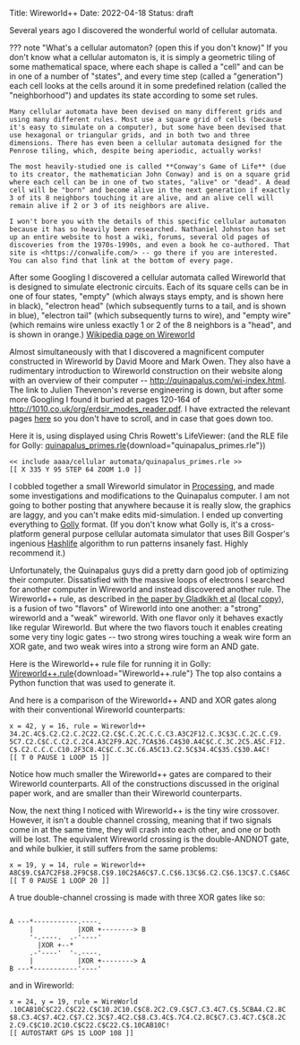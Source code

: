 Title: Wireworld++
Date: 2022-04-18
Status: draft

Several years ago I discovered the wonderful world of cellular automata.

??? note "What's a cellular automaton? (open this if you don't know)"
    If you don't know what a cellular automaton is, it is simply a geometric tiling of some mathematical space, where each shape is called a "cell" and can be in one of a number of "states", and every time step (called a "generation") each cell looks at the cells around it in some predefined relation (called the "neighborhood") and updates its state according to some set rules.

    Many cellular automata have been devised on many different grids and using many different rules. Most use a square grid of cells (because it's easy to simulate on a computer), but some have been devised that use hexagonal or triangular grids, and in both two and three dimensions. There has even been a cellular automata designed for the Penrose tiling, which, despite being aperiodic, actually works!

    The most heavily-studied one is called **Conway's Game of Life** (due to its creator, the mathematician John Conway) and is on a square grid where each cell can be in one of two states, "alive" or "dead". A dead cell will be "born" and become alive in the next generation if exactly 3 of its 8 neighbors touching it are alive, and an alive cell will remain alive if 2 or 3 of its neighbors are alive.

    I won't bore you with the details of this specific cellular automaton because it has so heavily been researched. Nathaniel Johnston has set up an entire website to host a wiki, forums, several old pages of discoveries from the 1970s-1990s, and even a book he co-authored. That site is <https://conwalife.com/> -- go there if you are interested. You can also find that link at the bottom of every page.

After some Googling I discovered a cellular automata called Wireworld that is designed to simulate electronic circuits. Each of its square cells can be in one of four states, "empty" (which always stays empty, and is shown here in black), "electron head" (which subsequently turns to a tail, and is shown in blue), "electron tail" (which subsequently turns to wire), and "empty wire" (which remains wire unless exactly 1 or 2 of the 8 neighbors is a "head", and is shown in orange.) [Wikipedia page on Wireworld](https://en.wikipedia.org/wiki/Wireworld)

Almost simultaneously with that I discovered a magnificent computer constructed in Wireworld by David Moore and Mark Owen. They also have a rudimentary introduction to Wireworld construction on their website along with an overview of their computer -- <http://quinapalus.com/wi-index.html>. The link to Julien Thevenon's reverse engineering is down, but after some more Googling I found it buried at pages 120-164 of <http://1010.co.uk/org/erdsir_modes_reader.pdf>. I have extracted the relevant pages [here]({attach}quinapalus_computer_reverse_engineering.pdf) so you don't have to scroll, and in case that goes down too.

Here it is, using displayed using Chris Rowett's LifeViewer: (and the RLE file for Golly: [quinapalus_primes.rle]({attach}quinapalus_primes.rle){download="quinapalus_primes.rle"})

```lifeviewer
<< include aaaa/cellular automata/quinapalus_primes.rle >>
[[ X 335 Y 95 STEP 64 ZOOM 1.0 ]]
```

I cobbled together a small Wireworld simulator in [Processing](https://www.processing.org), and made some investigations and modifications to the Quinapalus computer. I am not going to bother posting that anywhere because it is really slow, the graphics are laggy, and you can't make edits mid-simulation. I ended up converting everything to [Golly](http://golly.sourceforge.net) format. (If you don't know what Golly is, it's a cross-platform general purpose cellular automata simulator that uses Bill Gosper's ingenious [Hashlife](https://johnhw.github.io/hashlife/index.md.html) algorithm to run patterns insanely fast. Highly recommend it.)

Unfortunately, the Quinapalus guys did a pretty darn good job of optimizing their computer. Dissatisfied with the massive loops of electrons I searched for another computer in Wireworld and instead discovered another rule. The Wireworld++ rule, as described in [the paper by Gladkikh et al](https://wpmedia.wolfram.com/uploads/sites/13/2018/07/27-1-2.pdf) ([local copy]({attach}wireworld++.pdf)), is a fusion of two "flavors" of Wireworld into one another: a "strong" wireworld and a "weak" wireworld. With one flavor only it behaves exactly like regular Wireworld. But where the two flavors touch it enables creating some very tiny logic gates -- two strong wires touching a weak wire form an XOR gate, and two weak wires into a strong wire form an AND gate.

Here is the Wireworld++ rule file for running it in Golly: [Wireworld++.rule](https://raw.githubusercontent.com/dragoncoder047/wiki/main/Rule%3AWireworld%2B%2B){download="Wireworld++.rule"} The top also contains a Python function that was used to generate it.

And here is a comparison of the Wireworld++ AND and XOR gates along with their conventional Wireworld counterparts:

```lifeviewer
x = 42, y = 16, rule = Wireworld++
34.2C.4C$.C2.C2.C.2C22.C2.C$C.C.2C.C.C.C3.A3C2F12.C.3C$3C.C.2C.C.C9.
5C7.C2.C$C.C.C2.C.2C4.A3C2F9.A2C.7CA$36.C4$30.A4C$C.C.3C.2C5.A5C.F12.
C$.C2.C.C.C.C10.2F3C8.4C$C.C.3C.C6.A5C13.C2.5C$34.4C$35.C$30.A4C!
[[ T 0 PAUSE 1 LOOP 15 ]]
```

Notice how much smaller the Wireworld++ gates are compared to their Wireworld counterparts. All of the constructions discussed in the original paper work, and are smaller than their Wireworld counterparts.

Now, the next thing I noticed with Wireworld++ is the tiny wire crossover. However, it isn't a double channel crossing, meaning that if two signals come in at the same time, they will crash into each other, and one or both will be lost. The equivalent Wireworld crossing is the double-ANDNOT gate, and while bulkier, it still suffers from the same problems:

```lifeviewer
x = 19, y = 14, rule = Wireworld++
A8C$9.C$A7C2F$8.2F9C$8.C$9.10C2$A6C$7.C.C$6.13C$6.C2.C$6.13C$7.C.C$A6C!
[[ T 0 PAUSE 1 LOOP 20 ]]
```

A true double-channel crossing is made with three XOR gates like so:

```{.kroki type="svgbob"}

A ---*-----------.----.
     |           |XOR +--------> B
     '-.----.  .-'----'
       |XOR +--*
     .-'----'  '-.----.
     |           |XOR +--------> A
B ---*-----------'----'
```

and in Wireworld:

```lifeviewer
x = 24, y = 19, rule = WireWorld
.10CAB10C$C22.C$C22.C$C10.2C10.C$C8.2C2.C9.C$C7.C3.4C7.C$.5CBA4.C2.8C
$8.C3.4C$7.4C2.C$7.C2.3C$7.4C2.C$8.C3.4C$.7C4.C2.8C$C7.C3.4C7.C$C8.2C
2.C9.C$C10.2C10.C$C22.C$C22.C$.10CAB10C!
[[ AUTOSTART GPS 15 LOOP 108 ]]
```
